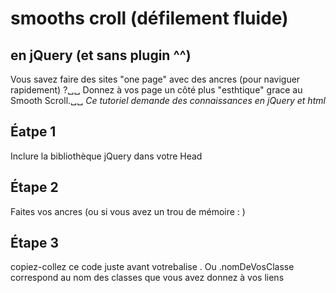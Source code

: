 # smooths croll (défilement fluide) 
## en jQuery (et sans plugin ^^)

Vous savez faire des sites "one page" avec des ancres (pour naviguer rapidement) ?␣␣
Donnez à vos page un côté plus "esthtique" grace au Smooth Scroll.␣␣
_Ce tutoriel demande des connaissances en jQuery et html_

## Éatpe 1
Inclure la bibliothèque jQuery dans votre Head
<script src="https://ajax.googleapis.com/ajax/libs/jquery/1.10.2/jquery.min.js"></script>

## Étape 2
Faites vos ancres (ou si vous avez un trou de mémoire : )

## Étape 3
copiez-collez ce code juste avant votrebalise </body>.
Ou .nomDeVosClasse correspond au nom des classes que vous avez donnez à vos liens

<script>
	$(document).ready(function() {
		$('.nomDeVosClasse').click( function() { // Au clic sur un élément
			var page = $(this).attr('href'); // Page cible
			var speed = 750; // Durée de l'animation (en ms)
			$('html, body').animate( { scrollTop: $(page).offset().top }, speed ); // Go
			return false;
		});
	});
</script>


